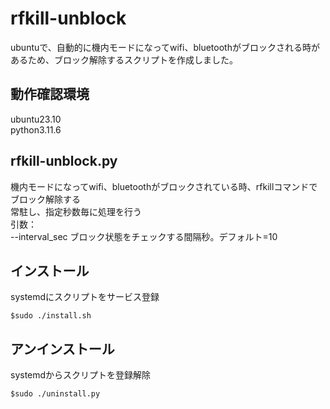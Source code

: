 # rfkill-unblock
ubuntuで、自動的に機内モードになってwifi、bluetoothがブロックされる時があるため、ブロック解除するスクリプトを作成しました。

## 動作確認環境
ubuntu23.10  
python3.11.6

## rfkill-unblock.py
機内モードになってwifi、bluetoothがブロックされている時、rfkillコマンドでブロック解除する  
常駐し、指定秒数毎に処理を行う  
引数：  
--interval_sec  ブロック状態をチェックする間隔秒。デフォルト=10

## インストール
systemdにスクリプトをサービス登録  
```
$sudo ./install.sh
```
## アンインストール
systemdからスクリプトを登録解除  
```
$sudo ./uninstall.py
```
